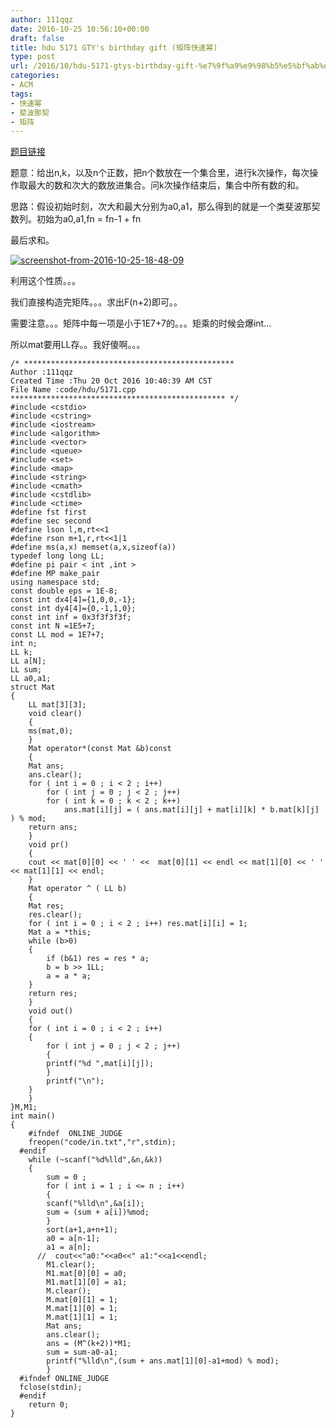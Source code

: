 ```yaml
---
author: 111qqz
date: 2016-10-25 10:56:10+00:00
draft: false
title: hdu 5171 GTY's birthday gift (矩阵快速幂)
type: post
url: /2016/10/hdu-5171-gtys-birthday-gift-%e7%9f%a9%e9%98%b5%e5%bf%ab%e9%80%9f%e5%b9%82/
categories:
- ACM
tags:
- 快速幂
- 斐波那契
- 矩阵
---
```


[题目链接](http://acm.hdu.edu.cn/showproblem.php?pid=5171)

题意：给出n,k，以及n个正数，把n个数放在一个集合里，进行k次操作，每次操作取最大的数和次大的数放进集合。问k次操作结束后，集合中所有数的和。

思路：假设初始时刻，次大和最大分别为a0,a1，那么得到的就是一个类斐波那契数列。初始为a0,a1,fn = fn-1 + fn

最后求和。



[![screenshot-from-2016-10-25-18-48-09](https://111qqz.com/wordpress/wp-content/uploads/2016/10/Screenshot-from-2016-10-25-18-48-09.png)
](https://111qqz.com/wordpress/wp-content/uploads/2016/10/Screenshot-from-2016-10-25-18-48-09.png)

利用这个性质。。。

我们直接构造完矩阵。。。求出F(n+2)即可。。

需要注意。。。矩阵中每一项是小于1E7+7的。。。矩乘的时候会爆int...

所以mat要用LL存。。我好傻啊。。。

    
    /* ***********************************************
    Author :111qqz
    Created Time :Thu 20 Oct 2016 10:40:39 AM CST
    File Name :code/hdu/5171.cpp
    ************************************************ */
    #include <cstdio>
    #include <cstring>
    #include <iostream>
    #include <algorithm>
    #include <vector>
    #include <queue>
    #include <set>
    #include <map>
    #include <string>
    #include <cmath>
    #include <cstdlib>
    #include <ctime>
    #define fst first
    #define sec second
    #define lson l,m,rt<<1
    #define rson m+1,r,rt<<1|1
    #define ms(a,x) memset(a,x,sizeof(a))
    typedef long long LL;
    #define pi pair < int ,int >
    #define MP make_pair
    using namespace std;
    const double eps = 1E-8;
    const int dx4[4]={1,0,0,-1};
    const int dy4[4]={0,-1,1,0};
    const int inf = 0x3f3f3f3f;
    const int N =1E5+7;
    const LL mod = 1E7+7;
    int n;
    LL k;
    LL a[N];
    LL sum;
    LL a0,a1;
    struct Mat
    {
        LL mat[3][3];
        void clear()
        {
    	ms(mat,0);
        }
        Mat operator*(const Mat &b)const
        {
    	Mat ans;
    	ans.clear();
    	for ( int i = 0 ; i < 2 ; i++)
    	    for ( int j = 0 ; j < 2 ; j++)
    		for ( int k = 0 ; k < 2 ; k++)
    		    ans.mat[i][j] = ( ans.mat[i][j] + mat[i][k] * b.mat[k][j] ) % mod;
    	return ans;
        }
        void pr()
        {
    	cout << mat[0][0] << ' ' <<  mat[0][1] << endl << mat[1][0] << ' ' << mat[1][1] << endl;
        }
        Mat operator ^ ( LL b)
        {
    	Mat res;
    	res.clear();
    	for ( int i = 0 ; i < 2 ; i++) res.mat[i][i] = 1;
    	Mat a = *this;
    	while (b>0)
    	{
    	    if (b&1) res = res * a;
    	    b = b >> 1LL;
    	    a = a * a;
    	}
    	return res;
        }
        void out()
        {
    	for ( int i = 0 ; i < 2 ; i++)
    	{
    	    for ( int j = 0 ; j < 2 ; j++)
    	    {
    		printf("%d ",mat[i][j]);
    	    }
    		printf("\n");
    	}
        }
    }M,M1;
    int main()
    {
    	#ifndef  ONLINE_JUDGE 
    	freopen("code/in.txt","r",stdin);
      #endif
    	while (~scanf("%d%lld",&n,&k))
    	{
    	    sum = 0 ;
    	    for ( int i = 1 ; i <= n ; i++)
    	    {
    		scanf("%lld\n",&a[i]);
    		sum = (sum + a[i])%mod;
    	    }
    	    sort(a+1,a+n+1);
    	    a0 = a[n-1];
    	    a1 = a[n];
    	  //  cout<<"a0:"<<a0<<" a1:"<<a1<<endl;
    	    M1.clear();
    	    M1.mat[0][0] = a0;
    	    M1.mat[1][0] = a1;
    	    M.clear();
    	    M.mat[0][1] = 1;
    	    M.mat[1][0] = 1;
    	    M.mat[1][1] = 1;
    	    Mat ans;
    	    ans.clear();
    	    ans = (M^(k+2))*M1;
    	    sum = sum-a0-a1;
    	    printf("%lld\n",(sum + ans.mat[1][0]-a1+mod) % mod);
        	}
      #ifndef ONLINE_JUDGE  
      fclose(stdin);
      #endif
        return 0;
    }
    





